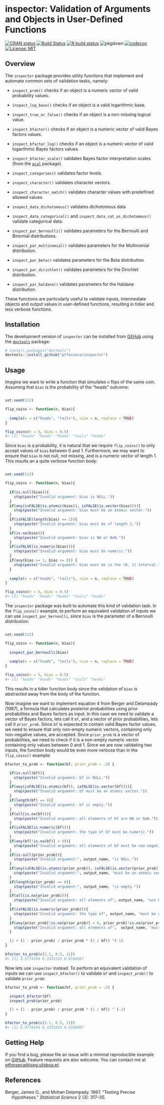 
<!-- README.md is generated from README.Rmd. Please edit that file -->

# inspector: Validation of Arguments and Objects in User-Defined Functions

<!-- badges: start -->

[![CRAN
status](https://www.r-pkg.org/badges/version/inspector)](https://CRAN.R-project.org/package=inspector)
[![Build
Status](https://travis-ci.com/ptfonseca/inspector.svg?branch=master)](https://travis-ci.com/ptfonseca/inspector)
[![R build
status](https://github.com/ptfonseca/inspector/workflows/R-CMD-check/badge.svg)](https://github.com/ptfonseca/inspector/actions)
![pkgdown](https://github.com/ptfonseca/inspector/workflows/pkgdown/badge.svg)
[![codecov](https://codecov.io/gh/ptfonseca/inspector/branch/master/graph/badge.svg?branch=master&kill_cache=1)](https://codecov.io/gh/ptfonseca/inspector)
[![License:
MIT](https://img.shields.io/badge/License-MIT-brightgreen.svg)](https://opensource.org/licenses/MIT)
<!-- badges: end -->

## Overview

The `inspector` package provides utility functions that implement and
automate common sets of validation tasks, namely:

  - `inspect_prob()` checks if an object is a numeric vector of valid
    probability values.

  - `inspect_log_base()` checks if an object is a valid logarithmic
    base.

  - `inspect_true_or_false()` checks if an object is a non-missing
    logical value.

  - `inspect_bfactor()` checks if an object is a numeric vector of valid
    Bayes factors values.

  - `inspect_bfactor_log()` checks if an object is a numeric vector of
    valid logarithmic Bayes factors values.

  - `inspect_bfactor_scale()` validates Bayes factor interpretation
    scales (from the [`pcal`](https://ptfonseca.github.io/pcal/)
    package).

  - `inspect_categories()` validates factor levels.

  - `inspect_character()` validates character vectors.

  - `inspect_character_match()` validates character values with
    predefined allowed values.

  - `inspect_data_dichotomous()` validates dichotomous data

  - `inspect_data_categorical()` and `inspect_data_cat_as_dichotomous()`
    validate categorical data.

  - `inspect_par_bernoulli()` validates parameters for the Bernoulli and
    Binomial distributions.

  - `inspect_par_multinomial()` validates parameters for the Multinomial
    distribution.

  - `inspect_par_beta()` validates parameters for the Beta distribution.

  - `inspect_par_dirichlet()` validates parameters for the Dirichlet
    distribution.

  - `inspect_par_haldane()` validates parameters for the Haldane
    distribution.

These functions are particularly useful to validate inputs, intermediate
objects and output values in user-defined functions, resulting in tidier
and less verbose functions.

## Installation

The development version of `inspector` can be installed from
[GitHub](https://github.com/) using the
[`devtools`](https://github.com/r-lib/devtools) package:

``` r
# install.packages("devtools")
devtools::install_github("ptfonseca/inspector")
```

## Usage

Imagine we want to write a function that simulates `n` flips of the same
coin. Assuming that `bias` is the probability of the “heads” outcome:

``` r

set.seed(123)

flip_coins <- function(n, bias){ 
  
  sample(x = c("heads", "tails"), size = n, replace = TRUE)
}

flip_coins(n = 5, bias = 0.5)
#> [1] "heads" "heads" "heads" "tails" "heads"
```

Since `bias` is a probability, it is natural that we require
`flip_coins()` to only accept values of `bias` between 0 and 1.
Furthermore, we may want to ensure that `bias` is not null, not missing,
and is a numeric vector of length 1. This results an a quite verbose
function body:

``` r

set.seed(123)

flip_coins <- function(n, bias){
  
  if(is.null(bias)){
    stop(paste("Invalid argument: bias is NULL."))
  }
  if(any(isFALSE(is.atomic(bias)), isFALSE(is.vector(bias)))){
    stop(paste("Invalid argument: bias must be an atomic vector."))
  }
  if(isFALSE(length(bias) == 1)){
    stop(paste("Invalid argument: bias must be of length 1."))
  }
  if(is.na(bias)){
    stop(paste("Invalid argument: bias is NA or NaN."))
  }
  if(isFALSE(is.numeric(bias))){
    stop(paste("Invalid argument: bias must be numeric."))
  }
  if(any(bias >= 1, bias <= 0)) {
    stop(paste("Invalid argument: bias must be in the (0, 1) interval."))
  }
  
  sample(x = c("heads", "tails"), size = n, replace = TRUE)
}

flip_coins(n = 5, bias = 0.5)
#> [1] "heads" "heads" "heads" "tails" "heads"
```

The `inspector` package was built to automate this kind of validation
task. In the `flip_coins()` example, to perform an equivalent validation
of inputs we can use `inspect_par_bernoulli`, since `bias` is the
parameter of a Bernoulli distribution:

``` r

set.seed(123)

flip_coins <- function(n, bias){
  
  inspect_par_bernoulli(bias)
  
  sample(x = c("heads", "tails"), size = n, replace = TRUE)
}

flip_coins(n = 5, bias = 0.5)
#> [1] "heads" "heads" "heads" "tails" "heads"
```

This results in a tidier function body since the validation of `bias` is
abstracted away from the body of the function.

Now imagine we want to implement equation 4 from Berger and Delampady
(1987), a formula that calculates posterior probabilities using prior
probabilities and Bayes factors as input. In this case we need to
validate a vector of Bayes factors, lets call it `bf`, and a vector of
prior probabilities, lets call it `prior_prob`. Since `bf` is expected
to contain valid Bayes factor values, we need to ensure that only
non-empty numeric vectors, containing only non-negative values, are
accepted. Since `prior_prob` is a vector of probabilities, we need to
check if it is a non-empty numeric vector containing only values between
0 and 1. Since we are now validating two inputs, the function body would
be even more verbose than in the `flip_coins()` example:

``` r
bfactor_to_prob <- function(bf, prior_prob = .5) {

  if(is.null(bf)){
    stop(paste("Invalid argument: bf is NULL."))
  }
  if(any(isFALSE(is.atomic(bf)), isFALSE(is.vector(bf)))){
    stop(paste("Invalid argument: bf must be an atomic vector."))
  }
  if(length(bf) == 0){
    stop(paste("Invalid argument: bf is empty."))
  }
  if(all(is.na(bf))){
    stop(paste("Invalid argument: all elements of bf are NA or NaN."))
  }
  if(isFALSE(is.numeric(bf))){
    stop(paste("Invalid argument: the type of bf must be numeric."))
  }
  if(any(bf[!is.na(bf)] < 0)){
    stop(paste("Invalid argument: all elements of bf must be non-negative."))
  }
  if(is.null(prior_prob)){
    stop(paste("Invalid argument:", output_name, "is NULL."))
  }
  if(any(isFALSE(is.atomic(prior_prob)), isFALSE(is.vector(prior_prob)))){
    stop(paste("Invalid argument:", output_name, "must be an atomic vector."))
  }
  if(length(prior_prob) == 0){
    stop(paste("Invalid argument:", output_name, "is empty."))
  }
  if(all(is.na(prior_prob))){
    stop(paste("Invalid argument: all elements of", output_name, "are NA or NaN."))
  }
  if(isFALSE(is.numeric(prior_prob))){
    stop(paste("Invalid argument: the type of", output_name, "must be numeric."))
  }
  if(any(prior_prob[!is.na(prior_prob)] < 0, prior_prob[!is.na(prior_prob)] > 1)){
    stop(paste("Invalid argument: all elements of",  output_name, "must be in the [0, 1] interval."))
  }

  (1 + (1 - prior_prob) / prior_prob * (1 / bf)) ^(-1)
}

bfactor_to_prob(c(2.1, 0.5, 11))
#> [1] 0.6774194 0.3333333 0.9166667
```

Now lets use `inspector` instead. To perform an equivalent validation of
inputs we can use `inspect_bfactor()` to validate `bf` and
`inspect_prob()` to validate `prior_prob`:

``` r
bfactor_to_prob <- function(bf, prior_prob = .5) {

  inspect_bfactor(bf)
  inspect_prob(prior_prob)

  (1 + (1 - prior_prob) / prior_prob * (1 / bf)) ^ (-1)
}

bfactor_to_prob(c(2.1, 0.5, 11))
#> [1] 0.6774194 0.3333333 0.9166667
```

## Getting Help

If you find a bug, please file an issue with a minimal reproducible
example on [GitHub](https://github.com/ptfonseca/inspector). Feature
requests are also welcome. You can contact me at
<ptfonseca@iseg.ulisboa.pt>.

## References

<div id="refs" class="references hanging-indent">

<div id="ref-bergerDelampady1987">

Berger, James O., and Mohan Delampady. 1987. “Testing Precise
Hypotheses.” *Statistical Science* 2 (3): 317–35.

</div>

</div>
